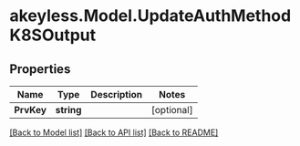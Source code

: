 # akeyless.Model.UpdateAuthMethodK8SOutput
## Properties

Name | Type | Description | Notes
------------ | ------------- | ------------- | -------------
**PrvKey** | **string** |  | [optional] 

[[Back to Model list]](../README.md#documentation-for-models) [[Back to API list]](../README.md#documentation-for-api-endpoints) [[Back to README]](../README.md)

